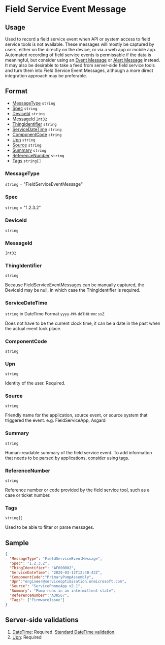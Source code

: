 # Field Service Event Message
## Usage
Used to record a field service event when API or system access to field service tools is not available. These messages will mostly be captured by users, either on the directly on the  device, or via a web app or mobile app. Automated recording of field service events is permissable if the data is meaningful, but consider using an [Event Message](EventMessage.md) or [Alert Message](AlertMessage.md) instead. It may also be desirable to take a feed from server-side field service tools and turn them into Field Service Event Messages, although a more direct integration approach may be preferable.

## Format
* [MessageType](#messagetype) ```string```
* [Spec](#spec) ```string```
* [DeviceId](#deviceid) ```string```
* [MessageId](#messageid) ```Int32```
* [ThingIdentifier](#thingidentifier) ```string```
* [ServiceDateTime](#servicedatetime) ```string```
* [ComponentCode](#componentcode) ```string```
* [Upn](#upn) ```string```
* [Source](#source) ```string```
* [Summary](#summary) ```string```
* [ReferenceNumber](#referencenumber) ```string```
* [Tags](#tags) ```string[]```

### MessageType
```string``` = "FieldServiceEventMessage"
### Spec
```string``` = "1.2.3.2"
### DeviceId
```string``` 
### MessageId
```Int32```
### ThingIdentifier
```string``` 

Because FieldServiceEventMessages can be manually captured, the DeviceId may be null, in which case the ThingIdentifier is required.
### ServiceDateTime
```string``` in DateTime Format ```yyyy-MM-ddTHH:mm:ssZ```

Does not have to be the current clock time, it can be a date in the past when the actual event took place.
### ComponentCode 
```string```

### Upn
```string```

Identity of the user. Required.
### Source
```string```

Friendly name for the application, source event, or source system that triggered the event. e.g. FieldServiceApp, Asgard
### Summary
```string```

Human-readable summary of the field service event. To add information that needs to be parsed by applications, consider using [tags](#tags).
### ReferenceNumber
```string```

Reference number or code provided by the field service tool, such as a case or ticket number.
### Tags
```string[]```

Used to be able to filter or parse messages.
## Sample
```JSON
{
  "MessageType": "FieldServiceEventMessage",
  "Spec": "1.2.3.2",
  "ThingIdentifier": "AF000002",
  "ServiceDateTime": "2020-03-12T12:40:42Z",
  "ComponentCode":"PrimaryPumpAssembly",
  "Upn":"engineer@serviceoptimisation.onmicrosoft.com",
  "Source": "ServicePhoneApp v2.1",
  "Summary": "Pump runs in an intermittent state",
  "ReferenceNumber":"A30567",
  "Tags": ["FirmwareIssue"]
}
```
## Server-side validations
1. [DateTime](#datetime): Required. [Standard DateTime validation](../00-UsageNotes/DateTime-Formatting.md#standardddateTimevalidation).
2. [Upn](#upn): Required